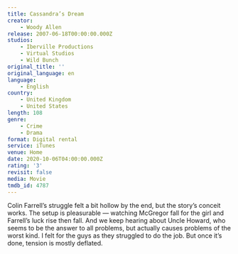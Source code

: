 ```yaml
---
title: Cassandra’s Dream
creator:
    - Woody Allen
release: 2007-06-18T00:00:00.000Z
studios:
    - Iberville Productions
    - Virtual Studios
    - Wild Bunch
original_title: ''
original_language: en
language:
    - English
country:
    - United Kingdom
    - United States
length: 108
genre:
    - Crime
    - Drama
format: Digital rental
service: iTunes
venue: Home
date: 2020-10-06T04:00:00.000Z
rating: '3'
revisit: false
media: Movie
tmdb_id: 4787
---
```


Colin Farrell’s struggle felt a bit hollow by the end, but the story’s conceit works. The setup is pleasurable — watching McGregor fall for the girl and Farrell’s luck rise then fall. And we keep hearing about Uncle Howard, who seems to be the answer to all problems, but actually causes problems of the worst kind. I felt for the guys as they struggled to do the job. But once it’s done, tension is mostly deflated.
